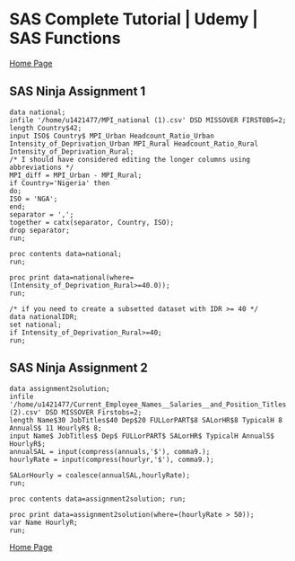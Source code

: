 # SAS Complete Tutorial | Udemy | SAS Functions

[Home Page](https://github.com/JoeWadford/SAS-Complete-Tutorial)

## SAS Ninja Assignment 1

	data national;
	infile '/home/u1421477/MPI_national (1).csv' DSD MISSOVER FIRSTOBS=2; 
	length Country$42;
	input ISO$ Country$ MPI_Urban Headcount_Ratio_Urban Intensity_of_Deprivation_Urban MPI_Rural Headcount_Ratio_Rural Intensity_of_Deprivation_Rural;
	/* I should have considered editing the longer columns using abbreviations */
	MPI_diff = MPI_Urban - MPI_Rural;
	if Country='Nigeria' then 
	do;
	ISO = 'NGA';
	end;
	separator = ',';
	together = catx(separator, Country, ISO);
	drop separator;
	run;

	proc contents data=national;
	run;

	proc print data=national(where=(Intensity_of_Deprivation_Rural>=40.0));
	run;

	/* if you need to create a subsetted dataset with IDR >= 40 */
	data nationalIDR;
	set national;
	if Intensity_of_Deprivation_Rural>=40;
	run;

## SAS Ninja Assignment 2

	data assignment2solution;
	infile '/home/u1421477/Current_Employee_Names__Salaries__and_Position_Titles (2).csv' DSD MISSOVER Firstobs=2;
	length Name$30 JobTitles$40 Dep$20 FULLorPART$8 SALorHR$8 TypicalH 8 AnnualS$ 11 HourlyR$ 8;
	input Name$ JobTitles$ Dep$ FULLorPART$ SALorHR$ TypicalH AnnualS$ HourlyR$;
	annualSAL = input(compress(annuals,'$'), comma9.);
	hourlyRate = input(compress(hourlyr,'$'), comma9.);

	SALorHourly = coalesce(annualSAL,hourlyRate);
	run;

	proc contents data=assignment2solution; run;

	proc print data=assignment2solution(where=(hourlyRate > 50));
	var Name HourlyR;
	run;

[Home Page](https://github.com/JoeWadford/SAS-Complete-Tutorial)